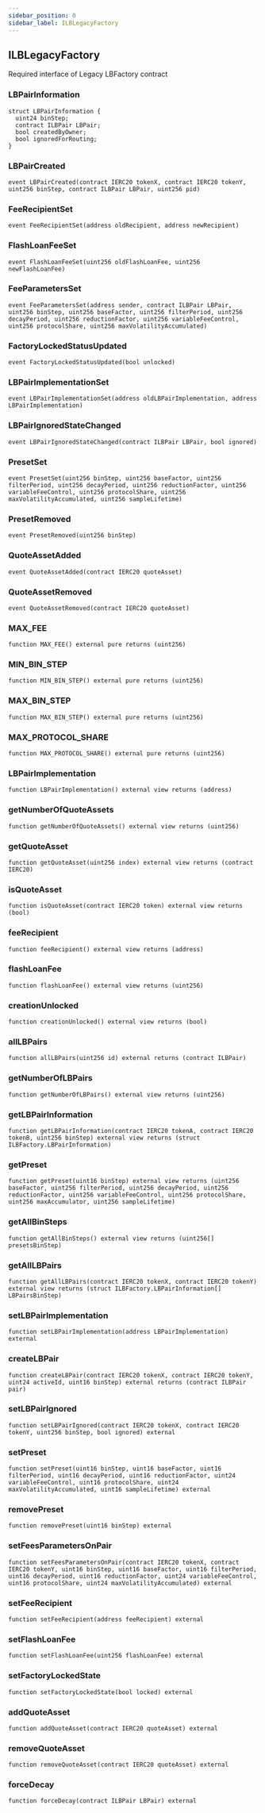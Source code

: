 ```yaml
---
sidebar_position: 0
sidebar_label: ILBLegacyFactory
---
```


## ILBLegacyFactory

Required interface of Legacy LBFactory contract

### LBPairInformation

```solidity
struct LBPairInformation {
  uint24 binStep;
  contract ILBPair LBPair;
  bool createdByOwner;
  bool ignoredForRouting;
}
```

### LBPairCreated

```solidity
event LBPairCreated(contract IERC20 tokenX, contract IERC20 tokenY, uint256 binStep, contract ILBPair LBPair, uint256 pid)
```

### FeeRecipientSet

```solidity
event FeeRecipientSet(address oldRecipient, address newRecipient)
```

### FlashLoanFeeSet

```solidity
event FlashLoanFeeSet(uint256 oldFlashLoanFee, uint256 newFlashLoanFee)
```

### FeeParametersSet

```solidity
event FeeParametersSet(address sender, contract ILBPair LBPair, uint256 binStep, uint256 baseFactor, uint256 filterPeriod, uint256 decayPeriod, uint256 reductionFactor, uint256 variableFeeControl, uint256 protocolShare, uint256 maxVolatilityAccumulated)
```

### FactoryLockedStatusUpdated

```solidity
event FactoryLockedStatusUpdated(bool unlocked)
```

### LBPairImplementationSet

```solidity
event LBPairImplementationSet(address oldLBPairImplementation, address LBPairImplementation)
```

### LBPairIgnoredStateChanged

```solidity
event LBPairIgnoredStateChanged(contract ILBPair LBPair, bool ignored)
```

### PresetSet

```solidity
event PresetSet(uint256 binStep, uint256 baseFactor, uint256 filterPeriod, uint256 decayPeriod, uint256 reductionFactor, uint256 variableFeeControl, uint256 protocolShare, uint256 maxVolatilityAccumulated, uint256 sampleLifetime)
```

### PresetRemoved

```solidity
event PresetRemoved(uint256 binStep)
```

### QuoteAssetAdded

```solidity
event QuoteAssetAdded(contract IERC20 quoteAsset)
```

### QuoteAssetRemoved

```solidity
event QuoteAssetRemoved(contract IERC20 quoteAsset)
```

### MAX_FEE

```solidity
function MAX_FEE() external pure returns (uint256)
```

### MIN_BIN_STEP

```solidity
function MIN_BIN_STEP() external pure returns (uint256)
```

### MAX_BIN_STEP

```solidity
function MAX_BIN_STEP() external pure returns (uint256)
```

### MAX_PROTOCOL_SHARE

```solidity
function MAX_PROTOCOL_SHARE() external pure returns (uint256)
```

### LBPairImplementation

```solidity
function LBPairImplementation() external view returns (address)
```

### getNumberOfQuoteAssets

```solidity
function getNumberOfQuoteAssets() external view returns (uint256)
```

### getQuoteAsset

```solidity
function getQuoteAsset(uint256 index) external view returns (contract IERC20)
```

### isQuoteAsset

```solidity
function isQuoteAsset(contract IERC20 token) external view returns (bool)
```

### feeRecipient

```solidity
function feeRecipient() external view returns (address)
```

### flashLoanFee

```solidity
function flashLoanFee() external view returns (uint256)
```

### creationUnlocked

```solidity
function creationUnlocked() external view returns (bool)
```

### allLBPairs

```solidity
function allLBPairs(uint256 id) external returns (contract ILBPair)
```

### getNumberOfLBPairs

```solidity
function getNumberOfLBPairs() external view returns (uint256)
```

### getLBPairInformation

```solidity
function getLBPairInformation(contract IERC20 tokenA, contract IERC20 tokenB, uint256 binStep) external view returns (struct ILBFactory.LBPairInformation)
```

### getPreset

```solidity
function getPreset(uint16 binStep) external view returns (uint256 baseFactor, uint256 filterPeriod, uint256 decayPeriod, uint256 reductionFactor, uint256 variableFeeControl, uint256 protocolShare, uint256 maxAccumulator, uint256 sampleLifetime)
```

### getAllBinSteps

```solidity
function getAllBinSteps() external view returns (uint256[] presetsBinStep)
```

### getAllLBPairs

```solidity
function getAllLBPairs(contract IERC20 tokenX, contract IERC20 tokenY) external view returns (struct ILBFactory.LBPairInformation[] LBPairsBinStep)
```

### setLBPairImplementation

```solidity
function setLBPairImplementation(address LBPairImplementation) external
```

### createLBPair

```solidity
function createLBPair(contract IERC20 tokenX, contract IERC20 tokenY, uint24 activeId, uint16 binStep) external returns (contract ILBPair pair)
```

### setLBPairIgnored

```solidity
function setLBPairIgnored(contract IERC20 tokenX, contract IERC20 tokenY, uint256 binStep, bool ignored) external
```

### setPreset

```solidity
function setPreset(uint16 binStep, uint16 baseFactor, uint16 filterPeriod, uint16 decayPeriod, uint16 reductionFactor, uint24 variableFeeControl, uint16 protocolShare, uint24 maxVolatilityAccumulated, uint16 sampleLifetime) external
```

### removePreset

```solidity
function removePreset(uint16 binStep) external
```

### setFeesParametersOnPair

```solidity
function setFeesParametersOnPair(contract IERC20 tokenX, contract IERC20 tokenY, uint16 binStep, uint16 baseFactor, uint16 filterPeriod, uint16 decayPeriod, uint16 reductionFactor, uint24 variableFeeControl, uint16 protocolShare, uint24 maxVolatilityAccumulated) external
```

### setFeeRecipient

```solidity
function setFeeRecipient(address feeRecipient) external
```

### setFlashLoanFee

```solidity
function setFlashLoanFee(uint256 flashLoanFee) external
```

### setFactoryLockedState

```solidity
function setFactoryLockedState(bool locked) external
```

### addQuoteAsset

```solidity
function addQuoteAsset(contract IERC20 quoteAsset) external
```

### removeQuoteAsset

```solidity
function removeQuoteAsset(contract IERC20 quoteAsset) external
```

### forceDecay

```solidity
function forceDecay(contract ILBPair LBPair) external
```
